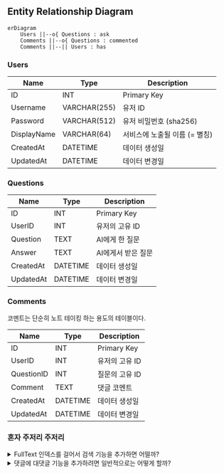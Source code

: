 ## Entity Relationship Diagram
```mermaid
erDiagram
    Users ||--o{ Questions : ask
    Comments ||--o{ Questions : commented
    Comments ||--|| Users : has
```

### Users

| Name | Type | Description |
| --- | --- | --- |
| ID | INT | Primary Key |
| Username | VARCHAR(255) | 유저 ID |
| Password | VARCHAR(512) | 유저 비밀번호 (sha256) |
| DisplayName | VARCHAR(64) | 서비스에 노출될 이름 (= 별칭) |
| CreatedAt | DATETIME | 데이터 생성일 |
| UpdatedAt | DATETIME | 데이터 변경일 |

### Questions

| Name | Type | Description |
| --- | --- | --- |
| ID | INT | Primary Key |
| UserID | INT | 유저의 고유 ID | 
| Question | TEXT | AI에게 한 질문 |
| Answer | TEXT | AI에게서 받은 질문 |
| CreatedAt | DATETIME | 데이터 생성일 |
| UpdatedAt | DATETIME | 데이터 변경일 |


### Comments

코멘트는 단순히 노트 테이킹 하는 용도의 테이블이다.

| Name | Type | Description |
| --- | --- | --- |
| ID | INT | Primary Key |
| UserID | INT | 유저의 고유 ID |
| QuestionID | INT | 질문의 고유 ID |
| Comment | TEXT | 댓글 코멘트 |
| CreatedAt | DATETIME | 데이터 생성일 |
| UpdatedAt | DATETIME | 데이터 변경일 |

### 혼자 주저리 주저리

<details>
  <summary>FullText 인덱스를 걸어서 검색 기능을 추가하면 어떨까?</summary>
  되는거 맞으려나 ㅎㅎ
</details>
<details>
  <summary>댓글에 대댓글 기능을 추가하려면 일반적으로는 어떻게 할까?</summary>
  ParentID를 추가해서 데이터를 트리 구조로 만들까? 그러면 데이터를 어떻게 가져오지? 매번 재귀로 SQL 날려서 가져오면 비효율적일텐데

  [다들 그렇게 하네? 조금 오래전 글이긴 하지만..](https://stackoverflow.com/questions/1260878/mysql-structure-for-comments-and-comment-replies)
</details>